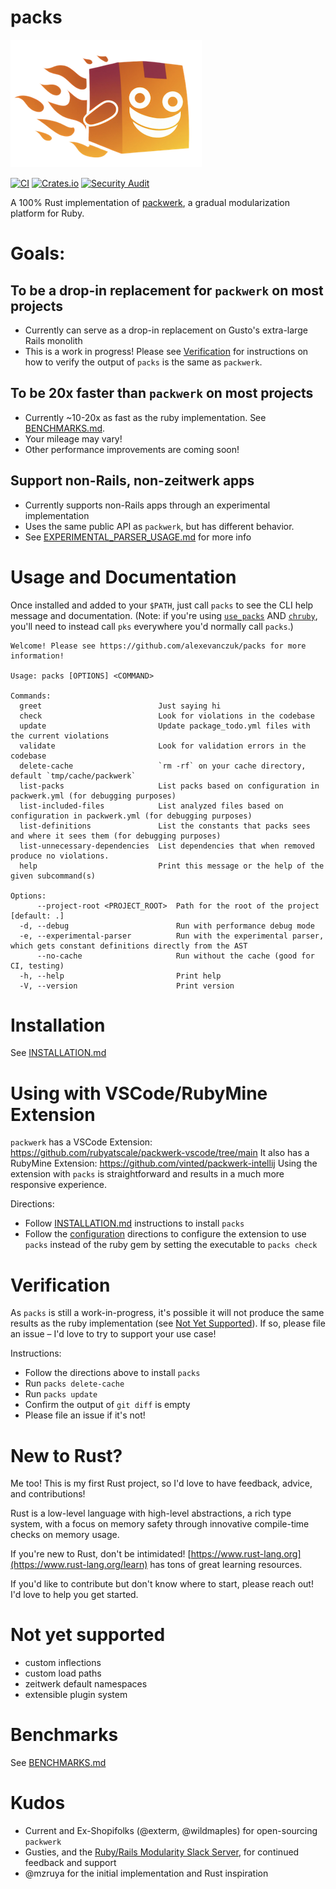 # packs
![Logo](logo.png)

[![CI](https://github.com/alexevanczuk/packs/actions/workflows/ci.yml/badge.svg)](https://github.com/alexevanczuk/packs/actions)
[![Crates.io](https://img.shields.io/crates/v/pks.svg?color=33c552)](https://crates.io/crates/pks)
[![Security Audit](https://github.com/alexevanczuk/packs/actions/workflows/audit.yml/badge.svg)](https://github.com/alexevanczuk/packs/actions?query=workflow%3A%22Security+audit%22++)

A 100% Rust implementation of [packwerk](https://github.com/Shopify/packwerk), a gradual modularization platform for Ruby.

# Goals:
## To be a drop-in replacement for `packwerk` on most projects
- Currently can serve as a drop-in replacement on Gusto's extra-large Rails monolith
- This is a work in progress! Please see [Verification](#verification) for instructions on how to verify the output of `packs` is the same as `packwerk`.

## To be 20x faster than `packwerk` on most projects
- Currently ~10-20x as fast as the ruby implementation. See [BENCHMARKS.md](https://github.com/alexevanczuk/packs/blob/main/BENCHMARKS.md).
- Your mileage may vary!
- Other performance improvements are coming soon!

## Support non-Rails, non-zeitwerk apps
- Currently supports non-Rails apps through an experimental implementation
- Uses the same public API as `packwerk`, but has different behavior.
- See [EXPERIMENTAL_PARSER_USAGE.md](https://github.com/alexevanczuk/packs/blob/main/EXPERIMENTAL_PARSER_USAGE.md) for more info

# Usage and Documentation
Once installed and added to your `$PATH`, just call `packs` to see the CLI help message and documentation.
(Note: if you're using [`use_packs`]([url](https://github.com/rubyatscale/use_packs)) AND [`chruby`]([url](https://github.com/capistrano/chruby)), you'll need to instead call `pks` everywhere you'd normally call `packs`.)

```
Welcome! Please see https://github.com/alexevanczuk/packs for more information!

Usage: packs [OPTIONS] <COMMAND>

Commands:
  greet                          Just saying hi
  check                          Look for violations in the codebase
  update                         Update package_todo.yml files with the current violations
  validate                       Look for validation errors in the codebase
  delete-cache                   `rm -rf` on your cache directory, default `tmp/cache/packwerk`
  list-packs                     List packs based on configuration in packwerk.yml (for debugging purposes)
  list-included-files            List analyzed files based on configuration in packwerk.yml (for debugging purposes)
  list-definitions               List the constants that packs sees and where it sees them (for debugging purposes)
  list-unnecessary-dependencies  List dependencies that when removed produce no violations.
  help                           Print this message or the help of the given subcommand(s)

Options:
      --project-root <PROJECT_ROOT>  Path for the root of the project [default: .]
  -d, --debug                        Run with performance debug mode
  -e, --experimental-parser          Run with the experimental parser, which gets constant definitions directly from the AST
      --no-cache                     Run without the cache (good for CI, testing)
  -h, --help                         Print help
  -V, --version                      Print version
```

# Installation
See [INSTALLATION.md](https://github.com/alexevanczuk/packs/blob/main/INSTALLATION.md)

# Using with VSCode/RubyMine Extension
`packwerk` has a VSCode Extension: https://github.com/rubyatscale/packwerk-vscode/tree/main
It also has a RubyMine Extension: https://github.com/vinted/packwerk-intellij
Using the extension with `packs` is straightforward and results in a much more responsive experience.

Directions:
- Follow [INSTALLATION.md](https://github.com/alexevanczuk/packs/blob/main/INSTALLATION.md) instructions to install `packs`
- Follow the [configuration](https://github.com/rubyatscale/packwerk-vscode/tree/main#configuration) directions to configure the extension to use `packs` instead of the ruby gem by setting the executable to `packs check`

# Verification
As `packs` is still a work-in-progress, it's possible it will not produce the same results as the ruby implementation (see [Not Yet Supported](#not-yet-supported)). If so, please file an issue – I'd love to try to support your use case!

Instructions:
- Follow the directions above to install `packs`
- Run `packs delete-cache`
- Run `packs update`
- Confirm the output of `git diff` is empty
- Please file an issue if it's not!

# New to Rust?
Me too! This is my first Rust project, so I'd love to have feedback, advice, and contributions!

Rust is a low-level language with high-level abstractions, a rich type system, with a focus on memory safety through innovative compile-time checks on memory usage.

If you're new to Rust, don't be intimidated! [https://www.rust-lang.org](https://www.rust-lang.org/learn) has tons of great learning resources.

If you'd like to contribute but don't know where to start, please reach out! I'd love to help you get started.

# Not yet supported
- custom inflections
- custom load paths
- zeitwerk default namespaces
- extensible plugin system

# Benchmarks
See [BENCHMARKS.md](https://github.com/alexevanczuk/packs/blob/main/BENCHMARKS.md)

# Kudos
- Current and Ex-Shopifolks (@exterm, @wildmaples) for open-sourcing `packwerk`
- Gusties, and the [Ruby/Rails Modularity Slack Server](https://join.slack.com/t/rubymod/shared_invite/zt-1dgyrxji9-sihGNX43mVh5T6tw18hFaQ), for continued feedback and support
- @mzruya for the initial implementation and Rust inspiration
